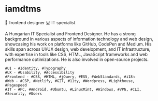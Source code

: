 # iamdtms

🎨 frontend designer 💻 IT specialist

A Hungarian IT Specialist and Frontend Designer. He has a strong background in various aspects of information technology and web design, showcasing his work on platforms like GitHub, CodePen and Medium. His skills span across UI/UX design, web development, and IT infrastructure, with expertise in tools like CSS, HTML, JavaScript frameworks and web performance optimizations. He is also involved in open-source projects.

```
#UI - #Identity, #Typography
#UX - #Usability, #Accessibility
#Frontend - #CSS, #HTML, #jQuery, #ES5, #WebStandards, #i18n
#Web - #CSP, #Netlify, #GIT, #11ty, #Wordpress, #Lighthouse, #Pagespeed
#IT - #PC, #Android, #Ubuntu, #LinuxMint, #Windows, #VPN, #CLI, #Security, #Users
```
